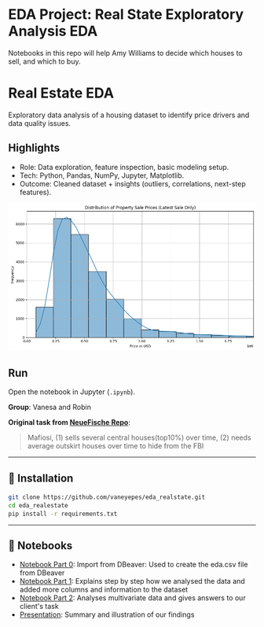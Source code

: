 # EDA Project: Real State Exploratory Analysis EDA

Notebooks in this repo will help Amy Williams to decide which houses to sell, and which to buy.

# Real Estate EDA
Exploratory data analysis of a housing dataset to identify price drivers and data quality issues.

## Highlights
- Role: Data exploration, feature inspection, basic modeling setup.
- Tech: Python, Pandas, NumPy, Jupyter, Matplotlib.
- Outcome: Cleaned dataset + insights (outliers, correlations, next-step features).

![App Screenshot](screenshot.png)


## Run
Open the notebook in Jupyter (`.ipynb`).


__Group__: Vanesa and Robin

__Original task from [NeueFische Repo](https://github.com/neuefische/ds-eda-project-template/blob/main/assignment.md)__:

>Mafiosi, 
(1) sells several central houses(top10%) over time, 
(2) needs average outskirt houses over time to hide from the FBI

---

## 🚀 Installation

```bash
git clone https://github.com/vaneyepes/eda_realstate.git
cd eda_realestate
pip install -r requirements.txt
````

---

## 📓 Notebooks

- [Notebook Part 0](part0_import_from_dbeaver.ipynb): Import from DBeaver: Used to create the eda.csv file from DBeaver
- [Notebook Part 1](part1_univariate.ipynb): Explains step by step how we analysed the data and added more columns and information to the dataset
- [Notebook Part 2](part2_multivariate_and_tasks.ipynb): Analyses multivariate data and gives answers to our client's task
- [Presentation](https://www.canva.com/design/DAGuKdwCiLQ/gbAiwd6F4imcgRigyroa0A/edit?utm_content=DAGuKdwCiLQ&utm_campaign=designshare&utm_medium=link2&utm_source=sharebutton): Summary and illustration of our findings
